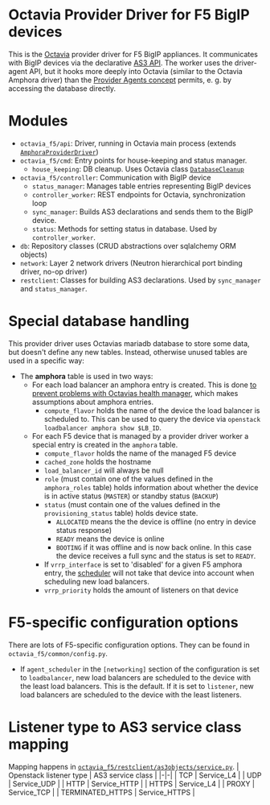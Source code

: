 # Octavia Provider Driver for F5 BigIP devices

This is the [Octavia](https://github.com/sapcc/octavia) provider driver for F5 BigIP appliances.
It communicates with BigIP devices via the declarative [AS3 API](https://clouddocs.f5.com/products/extensions/f5-appsvcs-extension/latest/).
The worker uses the driver-agent API, but it hooks more deeply into Octavia (similar to the Octavia Amphora driver) than the [Provider Agents concept](https://docs.openstack.org/octavia/latest/contributor/guides/providers.html) permits, e.&nbsp;g. by accessing the database directly.


# Modules
- `octavia_f5/api`: Driver, running in Octavia main process (extends [`AmphoraProviderDriver`](https://github.com/sapcc/octavia/blob/stable/stein-m3/octavia/api/drivers/amphora_driver/driver.py#L42))
- `octavia_f5/cmd`: Entry points for house-keeping and status manager.
  - `house_keeping`: DB cleanup. Uses Octavia class [`DatabaseCleanup`](https://github.com/sapcc/octavia/blob/stable/stein-m3/octavia/controller/housekeeping/house_keeping.py#L80)
- `octavia_f5/controller`: Communication with BigIP device
  - `status_manager`: Manages table entries representing BigIP devices
  - `controller_worker`: REST endpoints for Octavia, synchronization loop
  - `sync_manager`: Builds AS3 declarations and sends them to the BigIP device.
  - `status`: Methods for setting status in database. Used by `controller_worker`.
- `db`: Repository classes (CRUD abstractions over sqlalchemy ORM objects)
- `network`: Layer 2 network drivers (Neutron hierarchical port binding driver, no-op driver)
- `restclient`: Classes for building AS3 declarations. Used by `sync_manager` and `status_manager`.

# Special database handling
This provider driver uses Octavias mariadb database to store some data, but doesn't define any new tables.
Instead, otherwise unused tables are used in a specific way:
- The **amphora** table is used in two ways:
  - For each load balancer an amphora entry is created. This is done [to prevent problems with Octavias health manager](./octavia_f5/controller/worker/controller_worker.py#L249-L251), which makes assumptions about amphora entries.
    - `compute_flavor` holds the name of the device the load balancer is scheduled to. This can be used to query the device via `openstack loadbalancer amphora show $LB_ID`.
  - For each F5 device that is managed by a provider driver worker a special entry is created in the `amphora` table.
    - `compute_flavor` holds the name of the managed F5 device
    - `cached_zone` holds the hostname
    - `load_balancer_id` will always be null
    - `role` (must contain one of the values defined in the `amphora_roles` table) holds information about whether the device is in active status (`MASTER`) or standby status (`BACKUP`)
    - `status` (must contain one of the values defined in the `provisioning_status` table) holds device state.
      - `ALLOCATED` means the the device is offline (no entry in device status response)
      - `READY` means the device is online
      - `BOOTING` if it was offline and is now back online. In this case the device receives a full sync and the status is set to `READY`.
    - If `vrrp_interface` is set to 'disabled' for a given F5 amphora entry, the [scheduler](./octavia_f5/db/scheduler.py#L53) will not take that device into account when scheduling new load balancers.
    - `vrrp_priority` holds the amount of listeners on that device

# F5-specific configuration options
There are lots of F5-specific configuration options. They can be found in `octavia_f5/common/config.py`.
- If `agent_scheduler` in the `[networking]` section of the configuration is set to `loadbalancer`, new load balancers are scheduled to the device with the least load balancers. This is the default. If it is set to `listener`, new load balancers are scheduled to the device with the least listeners.

# Listener type to AS3 service class mapping
Mapping happens in [`octavia_f5/restclient/as3objects/service.py`](./octavia_f5/restclient/as3objects/service.py).
| Openstack listener type | AS3 service class |
|-|-|
| TCP | Service_L4 |
| UDP | Service_UDP |
| HTTP | Service_HTTP |
| HTTPS | Service_L4 |
| PROXY | Service_TCP |
| TERMINATED_HTTPS | Service_HTTPS |
